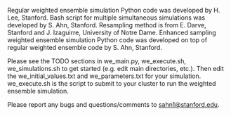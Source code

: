 Regular weighted ensemble simulation Python code was developed by H. Lee, Stanford. 
Bash script for multiple simultaneous simulations was developed by S. Ahn, Stanford. 
Resampling method is from E. Darve, Stanford and J. Izaguirre, University of Notre Dame. 
Enhanced sampling weighted ensemble simulation Python code was developed on top of regular weighted ensemble code by
S. Ahn, Stanford.

Please see the TODO sections in we_main.py, we_execute.sh, we_simulations.sh to get started
(e.g. edit main directories, etc.).
Then edit the we_initial_values.txt and we_parameters.txt for your simulation.
we_execute.sh is the script to submit to your cluster to run the weighted ensemble simulation.

Please report any bugs and questions/comments to sahn1@stanford.edu.
